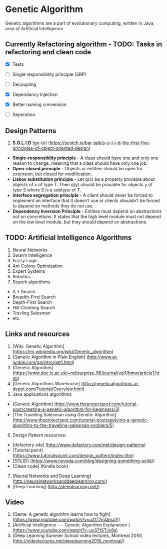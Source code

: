 # Genetic Algorithm

Genetic algorithms are a part of evolutionary computing, written in Java, area of Artificial Intelligence


## Currently Refactoring algorithm - TODO: Tasks in refactoring and clean code

- [x] Tests
- [ ] Single responsibility principle (SRP)
- [ ] Decoupling	
- [x] Dependancy Injection
- [x] Better naming convension
- [ ] Seperation


## Design Patterns

1. **S.O.L.I.D** [go-to] (https://scotch.io/bar-talk/s-o-l-i-d-the-first-five-principles-of-object-oriented-design)
  * **Single-responsiblity principle** - A class should have one and only one reason to change, meaning that a class should have only one job.
  * **Open-closed principle** - Objects or entities should be open for extension, but closed for modification.
  * **Liskov substitution principle** - Let q(x) be a property provable about objects of x of type T. Then q(y) should be provable for objects y of type S where S is a subtype of T.
  * **Interface segregation principle** - A client should never be forced to implement an interface that it doesn’t use or clients shouldn’t be forced to depend on methods they do not use.
  * **Dependency Inversion Principle** - Entities must depend on abstractions not on concretions. It states that the high level module must not depend on the low level module, but they should depend on abstractions.

  
## TODO: Artificial Intelligence Algorithms

1. Neural Networks
2. Swarm Intelligence
3. Fuzzy Logic
4. Ant Colony Optimization
5. Expert Systems
6. Robotics
7. Search algorithms
  * A * Search
  * Breadth-First Search
  * Depth-First Search
  * Hill-Climbing Search
  * Travling Salesman
  * etc.


## Links and resources

1. [Wiki: Genetic Algorithm] (https://en.wikipedia.org/wiki/Genetic_algorithm)
2. [Genetic Algorithm in Plain English] (http://www.ai-junkie.com/ga/intro/gat1.html)
3. [Genetic Algorithm] (https://www.doc.ic.ac.uk/~nd/surprise_96/journal/vol1/hmw/article1.html)
4. [Genetic Algorithms Warehouse] (http://geneticalgorithms.ai-depot.com/Tutorial/Overview.html)
5. Java applications algorithms
  * [Genetic Algorithm] (http://www.theprojectspot.com/tutorial-post/creating-a-genetic-algorithm-for-beginners/3)
  * [The Traveling Salesman using Genetic Algorithm] (http://www.theprojectspot.com/tutorial-post/applying-a-genetic-algorithm-to-the-travelling-salesman-problem/5)
6. Design Pattern resources:
  * [dofactory site] (http://www.dofactory.com/net/design-patterns)
  * [Tutorial point] (https://www.tutorialspoint.com/design_pattern/index.htm)
  * [SOLID] (https://www.novoda.com/blog/designing-something-solid/)
  * [Clean code]	(Kindle book)
7. [Neural Networks and Deep Learning] (http://neuralnetworksanddeeplearning.com/)
8. [Deep Learning] (http://deeplearning.net/)


## Video

1. [Game: A genetic algorithm learns how to fight] (https://www.youtube.com/watch?v=u2t77mQmJiY)
2. [Artificial Intelligence --- Genetic Algorithm Explanation ] (https://www.youtube.com/watch?v=uxS7tSTJx8s)
3. [Deep Learning Summer School video lectures, Montreal 2016] (http://videolectures.net/deeplearning2016_montreal/)




